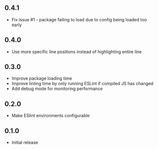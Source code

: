 ## 0.4.1
* Fix issue #1 - package failing to load due to config being loaded too early

## 0.4.0
* Use more specific line positions instead of highlighting entire line

## 0.3.0
* Improve package loading time
* Improve linting time by only running ESLint if compiled JS has changed
* Add debug mode for monitoring performance

## 0.2.0
* Make ESlint environments configurable

## 0.1.0
* Initial release
